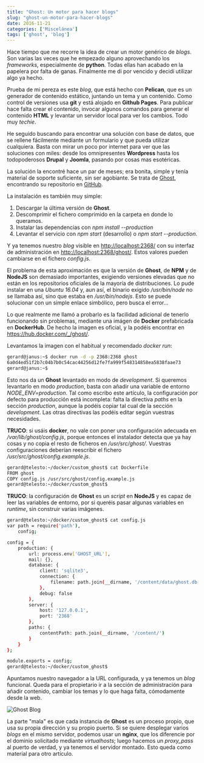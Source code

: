 ```yaml
---
title: "Ghost: Un motor para hacer blogs"
slug: "ghost-un-motor-para-hacer-blogs"
date: 2016-11-21
categories: ['Miscelánea']
tags: ['ghost', 'blog']
---
```


Hace tiempo que me recorre la idea de crear un motor genérico de *blogs*. Son varias las veces que he empezado alguno aprovechando los *frameworks*, especialmente de **python**. Todas ellas han acabado en la papelera por falta de ganas. Finalmente me di por vencido y decidí utilizar algo ya hecho.<!--more-->

Prueba de mi pereza es este *blog*, que está hecho con **Pelican**, que es un generador de contenido estático, juntando un tema y un contenido. Como control de versiones usa **git** y está alojado en **Github Pages**. Para publicar hace falta crear el contenido, invocar algunos comandos para generar el contenido **HTML** y levantar un servidor local para ver los cambios. Todo muy *techie*.

He seguido buscando para encontrar una solución con base de datos, que se rellene fácilmente mediante un formulario y que pueda utilizar cualquiera. Basta con mirar un poco por internet para ver que las soluciones con miles: desde los omnipresentes **Wordpress** hasta los todopoderosos **Drupal** y **Joomla**, pasando por cosas mas esotéricas.

La solución la encontré hace un par de meses; era bonita, simple y tenía material de soporte suficiente, sin ser agobiante. Se trata de [Ghost](https://ghost.org/), encontrando su repositorio en [GitHub](https://github.com/TryGhost/Ghost).

La instalación es también muy simple:

1. Descargar la última versión de **Ghost**.
2. Descomprimir el fichero comprimido en la carpeta en donde lo queramos.
3. Instalar las dependencias con *npm install --production*
4. Levantar el servicio con *npm start* (desarrollo) o *npm start --production*.

Y ya tenemos nuestro *blog* visible en <http://localhost:2368/> con su interfaz de administración en <http://localhost:2368/ghost/>. Estos valores pueden cambiarse en el fichero *config.js*.

El problema de esta aproximación es que la versión de **Ghost**, de **NPM** y de **NodeJS** son demasiado importantes, exigiendo versiones elevadas que no están en los repositorios oficiales de la mayoría de distribuciones. Lo pude instalar en una *Ubuntu 16.04* y, aun así, el binario exigido */usr/bin/node* no se llamaba así, sino que estaba en */usr/bin/nodejs*. Esto se puede solucionar con un simple enlace simbólico, pero busca el error...

Lo que realmente me llamó a probarlo es la facilidad adicional de tenerlo funcionando sin problemas, mediante una imágen de **Docker** prefabricada en **DockerHub**. De hecho la imagen es oficial, y la podéis encontrar en <https://hub.docker.com/_/ghost/>.

Levantamos la imagen con el habitual y recomendado *docker run*:

```bash
gerard@janus:~$ docker run -d -p 2368:2368 ghost
6a0d4ed51f2b7c04b7b0c54cac44256d12fe7fa999f548314858ea5838faae73
gerard@janus:~$ 
```

Esto nos da un **Ghost** levantado en modo de *development*. Si queremos levantarlo en modo *production*, basta con añadir una variable de entorno *NODE_ENV=production*. Tal como escribo este artículo, la configuración por defecto para producción está incompleta: falta la directiva *paths* en la sección *production*, aunque la podéis copiar tal cual de la sección *development*. Las otras directivas las podéis editar según vuestras necesidades.

**TRUCO**: si usáis **docker**, no vale con poner una configuración adecuada en */var/lib/ghost/config.js*, porque entonces el instalador detecta que ya hay cosas y no copia el resto de ficheros en */usr/src/ghost/*. Vuestras configuraciones deberían reescribir el fichero */usr/src/ghost/config.example.js*.

```bash
gerard@telesto:~/docker/custom_ghost$ cat Dockerfile 
FROM ghost
COPY config.js /usr/src/ghost/config.example.js
gerard@telesto:~/docker/custom_ghost$ 
```

**TRUCO**: la configuración de **Ghost** es un *script* en **NodeJS** y es capaz de leer las variables de entorno, por si queréis pasar algunas variables en *runtime*, sin construir varias imágenes.

```bash
gerard@telesto:~/docker/custom_ghost$ cat config.js 
var path = require('path'),
    config;

config = {
    production: {
        url: process.env['GHOST_URL'],
        mail: {},
        database: {
            client: 'sqlite3',
            connection: {
                filename: path.join(__dirname, '/content/data/ghost.db')
            },
            debug: false
        },
        server: {
            host: '127.0.0.1',
            port: '2368'
        },
        paths: {
            contentPath: path.join(__dirname, '/content/')
        }
    }
};

module.exports = config;
gerard@telesto:~/docker/custom_ghost$ 
```

Apuntamos nuestro navegador a la URL configurada, y ya tenemos un *blog* funcional. Queda para el propietario ir a la sección de administración para añadir contenido, cambiar los temas y lo que haga falta, cómodamente desde la web.

![Ghost Blog](/images/ghost_blog.jpg)

La parte "mala" es que cada instancia de **Ghost** es un proceso propio, que usa su propia dirección y su propio puerto. Si se quiere desplegar varios *blogs* en el mismo servidor, podemos usar un **nginx**, que los diferencie por el dominio solicitado mediante *virtualhosts*; luego hacemos un *proxy_pass* al puerto de verdad, y ya tenemos el servidor montado. Esto queda como material para otro artículo.
